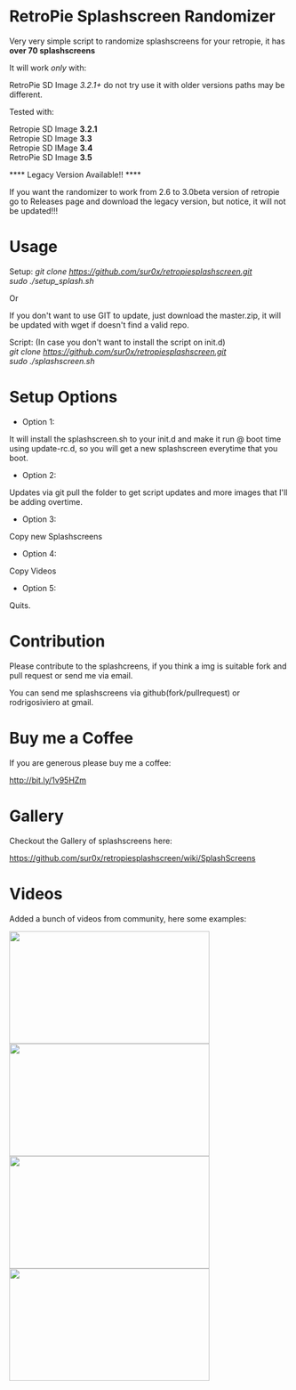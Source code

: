 RetroPie Splashscreen Randomizer
====================

Very very simple script to randomize splashscreens for your retropie, it has **over 70 splashscreens**


It will work *only* with:

RetroPie SD Image *3.2.1+* do not try use it with older versions paths may be different.

Tested with:

Retropie SD Image **3.2.1**  
Retropie SD Image **3.3**  
Retropie SD IMage **3.4**  
RetroPie SD Image **3.5**  


**** Legacy Version Available!! ****

If you want the randomizer to work from 2.6 to 3.0beta version of retropie go to Releases page and download the legacy version, but notice, it will not be updated!!!


Usage
====================

Setup:
*git clone https://github.com/sur0x/retropiesplashscreen.git*  
*sudo ./setup_splash.sh*

Or

If you don't want to use GIT to update, just download the master.zip, it will be updated with wget if doesn't find a valid repo.


Script: (In case you don't want to install the script on init.d)  
*git clone https://github.com/sur0x/retropiesplashscreen.git*  
*sudo ./splashscreen.sh*

Setup Options
====================

* Option 1:

It will install the splashscreen.sh to your init.d and make it run @ boot time using update-rc.d, so you will get a new splashscreen everytime that you boot.

* Option 2:

Updates via git pull the folder to get script updates and more images that I'll be adding overtime.

* Option 3:

Copy new Splashscreens

* Option 4:

Copy Videos

* Option 5:

Quits.

Contribution
====================
Please contribute to the splashcreens, if you think a img is suitable fork and pull request or send me via email.

You can send me splashscreens via github(fork/pullrequest) or rodrigosiviero at gmail.


Buy me a Coffee
====================
If you are generous please buy me a coffee:

http://bit.ly/1v95HZm


Gallery
====================

Checkout the Gallery of splashscreens here:

https://github.com/sur0x/retropiesplashscreen/wiki/SplashScreens

Videos
====================

Added a bunch of videos from community, here some examples:    

<a href="https://www.youtube.com/watch?v=-FfhVOgGCi4">
  <img src="https://j.gifs.com/jR89yz.gif" width="360" height="202">
</a>
<a href="https://www.youtube.com/watch?v=oXex6cLliYI">
<img src="https://j.gifs.com/kR709r.gif" width="360" height="202">
</a>
<a href="https://www.youtube.com/watch?v=VgsgdT9Pdso">
<img src="https://j.gifs.com/yPXvQz.gif" width="360" height="202">
</a>
<a href="https://www.youtube.com/watch?v=h33QfsFLlVA&feature=youtu.be">
<img src="https://j.gifs.com/31wxB4.gif" width="360" height="202">
</a>


